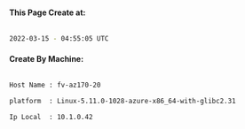 
   
#### This Page Create at:

```bash

2022-03-15 - 04:55:05 UTC

```

#### Create By Machine:

```bash

Host Name : fv-az170-20

platform  : Linux-5.11.0-1028-azure-x86_64-with-glibc2.31

Ip Local  : 10.1.0.42

```

